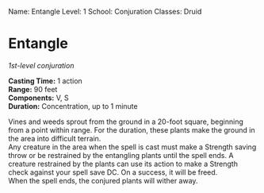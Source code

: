 Name: Entangle
Level: 1
School: Conjuration
Classes: Druid

# Entangle 
_1st-level conjuration_ 

**Casting Time:** 1 action    
**Range:** 90 feet    
**Components:** V, S    
**Duration:** Concentration, up to 1 minute 

Vines and weeds sprout from the ground in a 20-foot square, beginning from a point within range. For the duration, these plants make the ground in the area into difficult terrain.    
Any creature in the area when the spell is cast must make a Strength saving throw or be restrained by the entangling plants until the spell ends. A creature restrained by the plants can use its action to make a Strength check against your spell save DC. On a success, it will be freed.    
When the spell ends, the conjured plants will wither away.
